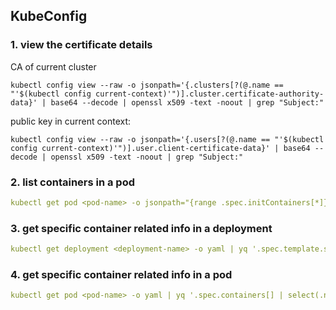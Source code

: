 ## KubeConfig
### 1. view the certificate details
CA of current cluster
```
kubectl config view --raw -o jsonpath='{.clusters[?(@.name == "'$(kubectl config current-context)'")].cluster.certificate-authority-data}' | base64 --decode | openssl x509 -text -noout | grep "Subject:"

```

public key in current context:
``` 
kubectl config view --raw -o jsonpath='{.users[?(@.name == "'$(kubectl config current-context)'")].user.client-certificate-data}' | base64 --decode | openssl x509 -text -noout | grep "Subject:"
```

### 2. list containers in a pod
```yaml
kubectl get pod <pod-name> -o jsonpath="{range .spec.initContainers[*]}{.name}{'\t\t'}{.image}{'\n'}{end}{range .spec.containers[*]}{.name}{'\t'}{.image}{'\n'}{end}"
```

### 3. get specific container related info in a deployment
```yaml
kubectl get deployment <deployment-name> -o yaml | yq '.spec.template.spec.containers[] | select(.name == "<container-name>")'
```

### 4. get specific container related info in a pod
```yaml
kubectl get pod <pod-name> -o yaml | yq '.spec.containers[] | select(.name == "<container-name>")'
```